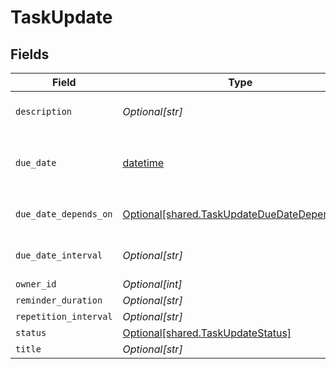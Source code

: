 # TaskUpdate


## Fields

| Field                                                                                            | Type                                                                                             | Required                                                                                         | Description                                                                                      | Example                                                                                          |
| ------------------------------------------------------------------------------------------------ | ------------------------------------------------------------------------------------------------ | ------------------------------------------------------------------------------------------------ | ------------------------------------------------------------------------------------------------ | ------------------------------------------------------------------------------------------------ |
| `description`                                                                                    | *Optional[str]*                                                                                  | :heavy_minus_sign:                                                                               | N/A                                                                                              | Lorem ipsum dolor sit amet.                                                                      |
| `due_date`                                                                                       | [datetime](https://docs.python.org/3/library/datetime.html#datetime-objects)                     | :heavy_minus_sign:                                                                               | Will be overwritten if `due_date_depends_on` and `due_date_interval` are passed                  | 2021-12-31                                                                                       |
| `due_date_depends_on`                                                                            | [Optional[shared.TaskUpdateDueDateDependsOn]](../../models/shared/taskupdateduedatedependson.md) | :heavy_minus_sign:                                                                               | Will only be accepted if you pass a `contract_id`                                                | end_date                                                                                         |
| `due_date_interval`                                                                              | *Optional[str]*                                                                                  | :heavy_minus_sign:                                                                               | Will only be accepted if you pass a `contract_id`                                                | -P10D                                                                                            |
| `owner_id`                                                                                       | *Optional[int]*                                                                                  | :heavy_minus_sign:                                                                               | N/A                                                                                              | 1                                                                                                |
| `reminder_duration`                                                                              | *Optional[str]*                                                                                  | :heavy_minus_sign:                                                                               | N/A                                                                                              | P1M                                                                                              |
| `repetition_interval`                                                                            | *Optional[str]*                                                                                  | :heavy_minus_sign:                                                                               | N/A                                                                                              | P1Y                                                                                              |
| `status`                                                                                         | [Optional[shared.TaskUpdateStatus]](../../models/shared/taskupdatestatus.md)                     | :heavy_minus_sign:                                                                               | N/A                                                                                              | accomplished                                                                                     |
| `title`                                                                                          | *Optional[str]*                                                                                  | :heavy_minus_sign:                                                                               | N/A                                                                                              | My task                                                                                          |